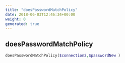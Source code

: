 ```yaml
---
title: "doesPasswordMatchPolicy"
date: 2018-06-03T12:46:34+00:00
weight: 0
generated: true
---
```


## doesPasswordMatchPolicy



```php
doesPasswordMatchPolicy($connection2,$passwordNew )
```





